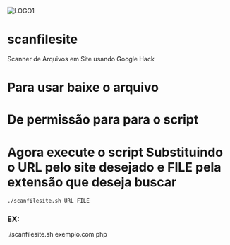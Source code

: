 ![LOGO1](https://user-images.githubusercontent.com/44949748/128208313-211c9bd0-b6aa-4803-af02-27c1a2034ab5.jpg)

# scanfilesite
Scanner de Arquivos em Site usando Google Hack

# Para usar baixe o arquivo 


# De permissão para para o script 

# Agora execute o script Substituindo o URL pelo site desejado e FILE pela extensão que deseja buscar 

```sh
./scanfilesite.sh URL FILE  
```
### EX: 
./scanfilesite.sh exemplo.com php
